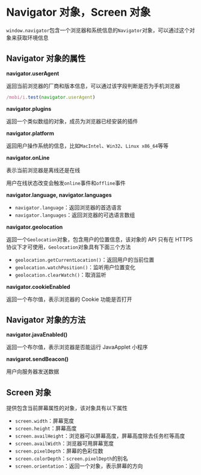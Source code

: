 # Navigator 对象，Screen 对象

`window.navigator`包含一个浏览器和系统信息的`Navigator`对象，可以通过这个对象来获取环境信息

## Navigator 对象的属性

**navigator.userAgent**

返回当前浏览器的厂商和版本信息，可以通过该字段判断是否为手机浏览器

```javascript
/mobi/i.test(navigator.userAgent)
```

**navigator.plugins**

返回一个类似数组的对象，成员为浏览器已经安装的插件

**navigator.platform**

返回用户操作系统的信息，比如`MacIntel`、`Win32`、`Linux x86_64`等等

**navigator.onLine**

表示当前浏览器是离线还是在线

用户在线状态改变会触发`online`事件和`offline`事件

**navigator.language, navigator.languages**

* `navigator.language`：返回浏览器的首选语言
* `navigator.languages`：返回浏览器的可选语言数组

**navigator.geolocation**

返回一个`Geolocation`对象，包含用户的位置信息，该对象的 API 只有在 HTTPS 协议下才可使用，`Geolocation`对象具有下面三个方法

* `geolocation.getCurrentLocation()`：返回用户的当前位置
* `geolocation.watchPosition()`：监听用户位置变化
* `geolocation.clearWatch()`：取消监听

**navigator.cookieEnabled**

返回一个布尔值，表示浏览器的 Cookie 功能是否打开

## Navigator 对象的方法

**navigator.javaEnabled()**

返回一个布尔值，表示浏览器是否能运行 JavaApplet 小程序

**navigarot.sendBeacon()**

用户向服务器发送数据

## Screen 对象

提供包含当前屏幕属性的对象，该对象具有以下属性

* `screen.width`：屏幕宽度
* `screen.height`：屏幕高度
* `screen.availHeight`：浏览器可以屏幕高度，屏幕高度除去任务栏等高度
* `screen.availWidth`：浏览器可用屏幕宽度
* `screen.pixelDepth`：屏幕的色彩位数
* `screen.colorDepth`：`screen.pixelDepth`的别名
* `screen.orientation`：返回一个对象，表示屏幕的方向